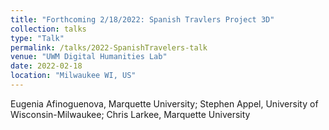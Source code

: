 ```yaml
---
title: "Forthcoming 2/18/2022: Spanish Travlers Project 3D"
collection: talks
type: "Talk"
permalink: /talks/2022-SpanishTravelers-talk
venue: "UWM Digital Humanities Lab"
date: 2022-02-18
location: "Milwaukee WI, US"
---
```


Eugenia Afinoguenova, Marquette University; Stephen Appel, University of Wisconsin-Milwaukee; Chris Larkee, Marquette University

